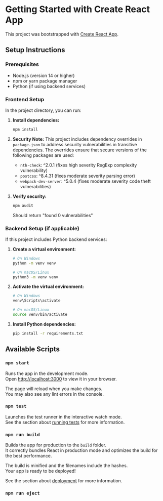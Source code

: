 # Getting Started with Create React App

This project was bootstrapped with [Create React App](https://github.com/facebook/create-react-app).

## Setup Instructions

### Prerequisites
- Node.js (version 14 or higher)
- npm or yarn package manager
- Python (if using backend services)

### Frontend Setup
In the project directory, you can run:

1. **Install dependencies:**
   ```bash
   npm install
   ```

2. **Security Note:**
   This project includes dependency overrides in `package.json` to address security vulnerabilities in transitive dependencies. The overrides ensure that secure versions of the following packages are used:
   - `nth-check`: ^2.0.1 (fixes high severity RegExp complexity vulnerability)
   - `postcss`: ^8.4.31 (fixes moderate severity parsing error)
   - `webpack-dev-server`: ^5.0.4 (fixes moderate severity code theft vulnerabilities)

3. **Verify security:**
   ```bash
   npm audit
   ```
   Should return "found 0 vulnerabilities"

### Backend Setup (if applicable)
If this project includes Python backend services:

1. **Create a virtual environment:**
   ```bash
   # On Windows
   python -m venv venv
   
   # On macOS/Linux
   python3 -m venv venv
   ```

2. **Activate the virtual environment:**
   ```bash
   # On Windows
   venv\Scripts\activate
   
   # On macOS/Linux
   source venv/bin/activate
   ```

3. **Install Python dependencies:**
   ```bash
   pip install -r requirements.txt
   ```

## Available Scripts

### `npm start`


Runs the app in the development mode.\
Open [http://localhost:3000](http://localhost:3000) to view it in your browser.

The page will reload when you make changes.\
You may also see any lint errors in the console.

### `npm test`

Launches the test runner in the interactive watch mode.\
See the section about [running tests](https://facebook.github.io/create-react-app/docs/running-tests) for more information.

### `npm run build`

Builds the app for production to the `build` folder.\
It correctly bundles React in production mode and optimizes the build for the best performance.

The build is minified and the filenames include the hashes.\
Your app is ready to be deployed!

See the section about [deployment](https://facebook.github.io/create-react-app/docs/deployment) for more information.

### `npm run eject`

